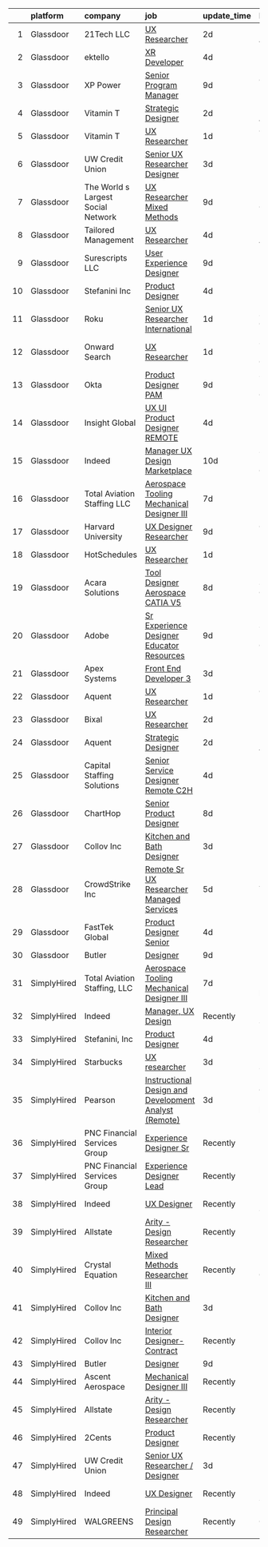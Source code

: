 

|    | platform    | company                            | job                                                                                                                                                                                                                                                                                                                                                                                                                                                                                                                                                                                                                                                                                                                                                                                                                                                                                                                                                                                                                                                                                                                                                                                                                                                                                                                                                             | update_time   | location                 |
|---:|:------------|:-----------------------------------|:----------------------------------------------------------------------------------------------------------------------------------------------------------------------------------------------------------------------------------------------------------------------------------------------------------------------------------------------------------------------------------------------------------------------------------------------------------------------------------------------------------------------------------------------------------------------------------------------------------------------------------------------------------------------------------------------------------------------------------------------------------------------------------------------------------------------------------------------------------------------------------------------------------------------------------------------------------------------------------------------------------------------------------------------------------------------------------------------------------------------------------------------------------------------------------------------------------------------------------------------------------------------------------------------------------------------------------------------------------------|:--------------|:-------------------------|
|  1 | Glassdoor   | 21Tech  LLC                        | [UX Researcher](https://www.glassdoor.com/partner/jobListing.htm?pos=129&ao=1136043&s=58&guid=00000183977e5b11bb9da8988cce67f8&src=GD_JOB_AD&t=SR&vt=w&ea=1&cs=1_49cc3921&cb=1664693984395&jobListingId=1008171267603&jrtk=3-0-1gebnsmqbghrm801-1gebnsmqq2a4n000-d10bc7367961c494-)                                                                                                                                                                                                                                                                                                                                                                                                                                                                                                                                                                                                                                                                                                                                                                                                                                                                                                                                                                                                                                                                             | 2d            | Los Angeles, CA          |
|  2 | Glassdoor   | ektello                            | [XR Developer](https://www.glassdoor.com/partner/jobListing.htm?pos=105&ao=1110586&s=58&guid=00000183977e5b11bb9da8988cce67f8&src=GD_JOB_AD&t=SR&vt=w&ea=1&cs=1_74d48f28&cb=1664693984393&jobListingId=1008165877095&cpc=E773D000C9BC26FA&jrtk=3-0-1gebnsmqbghrm801-1gebnsmqq2a4n000-9252e1383beff854--6NYlbfkN0CLjQmfy67UqlWxJvyH5uxFrQGBFL1cdeZdgq-fUlKTlikjnfIyJ3g14UIocJ4LupEUSH_i4Km79u8aPns5QGudzPpZihbyWjHT3MlPDQZx-NZRJ-kKyR8XI7O7980XhdMgDOg9XJsbhTU-TeVE4XKYiyHUODj3BRcNUGsJGACEaIaVv3AGx_D4LVO6oyW-jC-noUM5ZP9Bk77J2u-Prxu2YKDDuYHdVMLfB61odYYdIqd3k0hdTcycg9WXmn5v396wXMeqiLlUXuRkB5quYHjRE0zBwPwnRh4jtJQ-sz0zTpziBazPAlUA-czp3cRpqA6ZQxOnDY0TTSHn9BWMZ2BpATsqfNmDzm9OrqzuXRPGCD-eUDOsrUgoS9uG2Srs9aPUFUDYRIaiRx_FTKN98VbPP7Ddbp1KeksDsUiFHfPqchMFVYjMztC_VjvasXbLNrJWB6X2RJTNWXE4ERDsdp4-RLWKyKkYLoVik0Y0FV0rmGhw66iIQ_5qn8RZ7fUmlBMRU7c-0KJB3scpdJS1Vb7pHgxEPFumJ95YDVpTj55TpNxawnHCGSUDMl8OXvOhLYO07nY3jmpatcJ9Gb2rKS63KVnk43ElN9OrsIBMs1ZBbPhQHyZsk0vIC39gPJv8mf7sObK_BbTwJVnDF3DAsqYs9Mvmbuzpg_s%3D)                                                                                                                                                                                                                                                                                                                                           | 4d            | New York, NY             |
|  3 | Glassdoor   | XP Power                           | [Senior Program Manager](https://www.glassdoor.com/partner/jobListing.htm?pos=101&ao=1110586&s=58&guid=00000183977e5b11bb9da8988cce67f8&src=GD_JOB_AD&t=SR&vt=w&ea=1&cs=1_c5b74907&cb=1664693984392&jobListingId=1008156847058&cpc=281FE6ECBEE2538F&jrtk=3-0-1gebnsmqbghrm801-1gebnsmqq2a4n000-7c5b4301addfbb7f--6NYlbfkN0BhWrVg3PPxqpqj21oRyaAemk1_5eWRUTGDh_VEViUWBrP55lwN4QSdPQvK29T9u_ThGL8kObGm_TMLpACpQ7DLEsFUhw1-1g1fnSlpgq23kp7fS_C96gZeKATUm8pSQeDuCNc9nRuc1ZuGNBPoO_v7OUK6okwD9yJKKWvrHY4EWvL1ekO7D4Y8S1ZDUvPbKPEjYnZ4iAJEioWBUj8yu7vYH-hH8Cco6q8pY_r4YKe4YiqWWCooOCektjD0tLouoacJHL3p3NNlX1ZhOiJZeGp60kxx-Y982pxj06suHukEecNDMUNyPcEVj9WlPjm6ZA_3-AwuLPn3e2y-48rIGyuQZBiDI0mNPPkSD93bwWpXA7QEKvEnL6vCpQLhAJk-JtMmqG3wU5tsnD5mhuWWBPn-ax8isa-qKOQhqP7-ZuY7YeRzTcFiW6qZmERx4nw1sFwicfmGG_CTmsdh4k-jOFO1D-lfioL4OJDaqeO3odkjilrlDvKYquSMYnK5LEomRk7kYbsy0y8dbVfpHQG-JJ5v)                                                                                                                                                                                                                                                                                                                                                                                                                                                                               | 9d            | Gloucester, MA           |
|  4 | Glassdoor   | Vitamin T                          | [Strategic Designer](https://www.glassdoor.com/partner/jobListing.htm?pos=107&ao=1110586&s=58&guid=00000183977e5b11bb9da8988cce67f8&src=GD_JOB_AD&t=SR&vt=w&cs=1_ce556983&cb=1664693984393&jobListingId=1008172075399&cpc=9DC6E4D8324653EE&jrtk=3-0-1gebnsmqbghrm801-1gebnsmqq2a4n000-648f458a37220ae6--6NYlbfkN0DMrcEu7yrtATojKJA7cEzGQ3FdRGWLh0CZQInL4ECGI6k5tN82kdM0cJmh4vC7GghB7sI2fEBJvXCIVs4oIfPeT5FVoC1VkOs_FdgZb8wdMtTuOOmPTN_otUAg6JY7oaAkQ_gNO-TwZfAA7djRJE24BE4Nb1MTyf2udNJPEClRwVQjG8MR-GGb4Hys8Tsh18TCbtHCks9OSG8FcAKrXVq03W0uVTc7Nf29m_K--xr81C_xrVtWsa-MXOKjcLk12k8tMncT1notFPvaJbcREkNgXmgYiRn_Ra9CGE-8elN54-ydiqUtMDPAjrgR2-CGyNuXtoYTs_zi6oNc5ylOOGrFrOZYXAiYuiYKfopYX3IxphmUB1rY-BpGDgdyGQjmOG2qiIQmZaD_ArZ7811DwKd52nFuCbawcaVzOzqvsXUCYJu7n25zlRWjzb2qPNa0zXoDWtUQLMQ0M3Pd8nXe5S-CPPegkv7byyEDoA6s1n9v9MVAJcNFMovi)                                                                                                                                                                                                                                                                                                                                                                                                                                                                                                                        | 2d            | Los Angeles, CA          |
|  5 | Glassdoor   | Vitamin T                          | [UX Researcher](https://www.glassdoor.com/partner/jobListing.htm?pos=111&ao=1110586&s=58&guid=00000183977e5b11bb9da8988cce67f8&src=GD_JOB_AD&t=SR&vt=w&cs=1_b7ab61bb&cb=1664693984394&jobListingId=1008175259890&cpc=7F6F94E2229B3AB5&jrtk=3-0-1gebnsmqbghrm801-1gebnsmqq2a4n000-dd7580845842f070--6NYlbfkN0DMrcEu7yrtATojKJA7cEzGQ3FdRGWLh0CZQInL4ECGI6k5tN82kdM0cJmh4vC7GgjJJwI5rzDshuaxiqNJD81Zw3DA8EAi9K6BYsTzvNnMGmq623DCVPNYKFfUttEtnREU3rY_Qi7Y-H5aNTjLE6_JYKpwbOzbyeF_5oZ3ppALST-nM8RNvFlCeBe9nMbcwRx73YaVMSESSV0_BF7pHQxMHIgg_AJdyDRna8KVRlHTY8sgLsQir1m9gT65-4576efDBb3067d-7MIUwllYTAhQCF1jn36qNFHrBg5NEfyeSwRus0udDHDTBFKLeRxPe840Q1KaeYhK_-H97AfQP6k6MMiswnscBNCYE5oTMzYqbg1GPQA479EKM-wsfe--6kLSdPFdCqj91GzNhk9lZ2mQFVQlDOCULDj8BBOJNrDByzg9S0T5lEcrgLc2Sno_vS6KU0Fg-cx14eQkIiUMuHLUMDi4VpPvbmqexPi6HQ5MB3cRwCx38uOrJyF5wdtq2NU%3D)                                                                                                                                                                                                                                                                                                                                                                                                                                                                                                               | 1d            | Cambridge, MA            |
|  6 | Glassdoor   | UW Credit Union                    | [Senior UX Researcher   Designer](https://www.glassdoor.com/partner/jobListing.htm?pos=102&ao=1110586&s=58&guid=00000183977e5b11bb9da8988cce67f8&src=GD_JOB_AD&t=SR&vt=w&cs=1_6c1f31af&cb=1664693984392&jobListingId=1008167431830&cpc=F7A2269C793D5877&jrtk=3-0-1gebnsmqbghrm801-1gebnsmqq2a4n000-5b6c1cbcf56dad8f--6NYlbfkN0AU63H9uwDUTorMV5tE7tjdOhY5Vk5URx2VAQJgSQhP6gihrrVbwhDFP7HoAuPtJhq8zNBCj3EzwvSByoy4I7WKrUoaqgxh_ItHerODdkTtsoh4B1F2_tKIoVYJzk4sbKHtdT3l4K-0bbYYTkOwE3gq4_KA_ika2S9zOBosxz907iexNGlmLPBH2mo0fNOlmLmxHzidIBumHNKivGE_XuWEI2cLGJ2AYkm8dXPwT8OSy-FD4m8hKRzdmfTXKVKJg7l7mZHsoksSzFQk4ot6Y_FCqYpN42VwZjEX6-9jS8kvkUhSIFTUlIdVDSFnINQInIysWBQaDG9CtVAkiObEloUxzPnUbhz0Pl-g5eBFCPgVyB670BMQOwlsDZPY4p5B1q8n0DMrMXHFzBJ3GgWFWpnMXOv3O13zbzEWwRA3b3TB9E62uJzG_U_XvcB9yBtGnCJNccUfIa0ThwTaaKimSUfkTwgikjPmcGLXHG2d0coTpyapRQgG8i-wHc_X6-ro_Jdpiut7ioo2NaLJS18ycJGKScu96_EIwzz3LanspMan94wXa5vvLntjxMnBMCe1RzjqFQX1T_wsQWWiMzC9RRN6qWjxaWHdcuVurtFqzNsymidFdN0ZyfQVcv8VwGe-b2j9YnPWbvNX_VAIhxZk5-5p1zLy8ACSbnr5LBJARBl7d1Q4uuGIbN3G7-SiHgH421oAGJDEK2iJ8-muuZkuE0z3daaG-Zpzd5fW2BM5M7_Gj5ENhYoqcypa)                                                                                                                                                                                                                                           | 3d            | Madison, WI              |
|  7 | Glassdoor   | The World s Largest Social Network | [UX Researcher  Mixed Methods ](https://www.glassdoor.com/partner/jobListing.htm?pos=108&ao=1110586&s=58&guid=00000183977e5b11bb9da8988cce67f8&src=GD_JOB_AD&t=SR&vt=w&ea=1&cs=1_f758c7ab&cb=1664693984393&jobListingId=1008157581186&cpc=155EB9D5185558AF&jrtk=3-0-1gebnsmqbghrm801-1gebnsmqq2a4n000-1b0604329ab13d64--6NYlbfkN0DSgjPPcnEdvoK3uuxfISLALE6pB1FR7YSHOr_tSg5_QGIhoz_2VqUepdcKLBLI_zRdtaBxgyBllhaPZz0NgYURyEGucRXh5uxBwq1v6utGUhDvjEFiFwNbXBMy7AQhUaSixTSyoNTqobu9bFo0iqMrnAsnQ9T3GyfI57CmWf4uxKHexdXWkJF-F8hGoSABMid8SL-h_u-iz-XZGE5B5QQNDgVmSQi--YccrG-EaLlN4SlS8wdYZ0pE_16MRMKaDFwUcpLB8wbNBD0xmaDwjR0I8T44S5VpfdsRrDpn5WaNsRaTPPug-oSsN_fLmQZogkWgLez-RioZpKUitQ7ppmVTnDNI-9i2_tSmJk2bDrUgpBksk6kr1LWI6w5qjDgfB5CJxUK5DNtEWrPQ0vEwiwzDbJ8ePB3kbeLvvWzUgbo_ONBQm_dhK8LXQOx8kIZNhCzLFqkDh_reLyoUfx0Nqtl1tKXfuMxeGdmX9qqVTR5HQNUzXSK2d1NsKiRMQII9rvCAdmi_T-XyROwT444ED1PrUlm0-l7Yy11pJjXTeWEhU9Lt5xv4ruYvVe7fmN_4D6uuo7zJttSVJ-jERG-CcMBVa8-qp2ahb_NU6jSSx1CWAQ%3D%3D)                                                                                                                                                                                                                                                                                                                                                                            | 9d            | Menlo Park, CA           |
|  8 | Glassdoor   | Tailored Management                | [UX Researcher](https://www.glassdoor.com/partner/jobListing.htm?pos=104&ao=1110586&s=58&guid=00000183977e5b11bb9da8988cce67f8&src=GD_JOB_AD&t=SR&vt=w&ea=1&cs=1_ad27cdcd&cb=1664693984393&jobListingId=1008165611561&cpc=0FE1F5EA2BC84A01&jrtk=3-0-1gebnsmqbghrm801-1gebnsmqq2a4n000-ebbf7cb785340ff0--6NYlbfkN0DI_pqscLjs9LkB0jlO39g2s8RE9SCHTdataN4HV1TulJDP_FJlrdaEAmOIelCggjJ9JIMQViELbqFJysVw2bYJCuEXtMEw6dMQNNOQVyIp8OYul8IhpVKs9vFrjK1VP4TL0x0AyVE4LxRPr54mdEIZH9L1_Wf2l64sqeb7hyoc3G_4s_skSr2DE3ak-MpMhgz1sg6-yI2ZWoEnr_RHMK2dAGlges6Y1GpTv2aau-5-17qZgag1ubS9swz13aZCJKwzMp7XfkND5D3eJLDaR4wojnDW323XU-o_KzgEQngamUbj0JXYIm-uRHMWXQdVFSMChIVb40lMHvAJgxioYfe63BWaaYSPkCpb5EKbxOZpAb2OPk1x6MNf7DSh8Wlzdh0KCZUdZ98iYjdTHx4OUYwS5cu_MwWwRKo5FaZMa_0SNFUNTaxtfG8whnNArJw7gfngEvzgMqaIBVqXRQ59V3Hpe2f8jYSnjcj3gFdL-P2O8EDB6PSFwJOvaf7i4PKv5DFTFZ1_f4afWm0lEEdMtDa4)                                                                                                                                                                                                                                                                                                                                                                                                                                                                                        | 4d            | Los Angeles, CA          |
|  9 | Glassdoor   | Surescripts  LLC                   | [User Experience Designer](https://www.glassdoor.com/partner/jobListing.htm?pos=121&ao=1136043&s=58&guid=00000183977e5b11bb9da8988cce67f8&src=GD_JOB_AD&t=SR&vt=w&cs=1_a68a7c69&cb=1664693984394&jobListingId=1008156967712&jrtk=3-0-1gebnsmqbghrm801-1gebnsmqq2a4n000-b1402bcfb0e37ab0-)                                                                                                                                                                                                                                                                                                                                                                                                                                                                                                                                                                                                                                                                                                                                                                                                                                                                                                                                                                                                                                                                       | 9d            | Minneapolis, MN          |
| 10 | Glassdoor   | Stefanini  Inc                     | [Product Designer](https://www.glassdoor.com/partner/jobListing.htm?pos=123&ao=1136043&s=58&guid=00000183977e5b11bb9da8988cce67f8&src=GD_JOB_AD&t=SR&vt=w&ea=1&cs=1_c8539d96&cb=1664693984395&jobListingId=1008166585383&jrtk=3-0-1gebnsmqbghrm801-1gebnsmqq2a4n000-ea6be0aa00185b4c-)                                                                                                                                                                                                                                                                                                                                                                                                                                                                                                                                                                                                                                                                                                                                                                                                                                                                                                                                                                                                                                                                          | 4d            | Dearborn, MI             |
| 11 | Glassdoor   | Roku                               | [Senior UX Researcher  International](https://www.glassdoor.com/partner/jobListing.htm?pos=128&ao=1136043&s=58&guid=00000183977e5b11bb9da8988cce67f8&src=GD_JOB_AD&t=SR&vt=w&cs=1_913d191f&cb=1664693984395&jobListingId=1008174998383&jrtk=3-0-1gebnsmqbghrm801-1gebnsmqq2a4n000-34e8317bc039f4e8-)                                                                                                                                                                                                                                                                                                                                                                                                                                                                                                                                                                                                                                                                                                                                                                                                                                                                                                                                                                                                                                                            | 1d            | San Jose, CA             |
| 12 | Glassdoor   | Onward Search                      | [UX Researcher](https://www.glassdoor.com/partner/jobListing.htm?pos=113&ao=1110586&s=58&guid=00000183977e5b11bb9da8988cce67f8&src=GD_JOB_AD&t=SR&vt=w&cs=1_cbd899d2&cb=1664693984394&jobListingId=1008173616012&cpc=F41FEAB56D215062&jrtk=3-0-1gebnsmqbghrm801-1gebnsmqq2a4n000-18e3b5d00dface2e--6NYlbfkN0B7YoEZZ2QAGDyEGGmBPAUWSHc1Mt3sMCn9FehKcWA3w0jw7EbYYLNYdQbp0yVH2fvuKcRIuhHDQfxt9Mu1W9jgNJxGMEEE1mXjMVsqfx3K1wxh2Zy1GFLhfrYRjFzJ-d3CJpUxYD_2tPz1x7fdmjyKhzNC4oV5cO58agKELTsa5ch7y5oH2s2jBVqfgPfjyOoL-6VLKnfxDZIi6YgZsPGfneweTDlooZxm9vRbN3wxu8kUYnqF4XWWqfF-6GCRwJnPrSSDZk1wVXK99XEAcgKxzwBoiFGjXVRmDD4_wRKByJwxDO20zegRkSOpaZplPOJEXWrteDYP10NvUPu4eDzf2FAWSh3oA0FVVncuVg5Yd9vDiS2AYPZvYaldRzCUKG6mV-l1zunoHOD4UKv_P_lgVz34JSFOwmECGvhXj8ta9c8xRYzEuDVwKxXawoHQVfssWJqHLTd6XaBIdhxTJJ4j6TRDFtr2N77dFG_S7TCajLw9HY2NxlZTf4X8jFsyn9EJZJluGNwwOdvkq49vn9bMir79bxopfM-Vy1pLR0s_q-9IAfkHfdg5S6LL9-Mn4aLwMibc8AQLw7aPVgDrlyhuKcr_PB3xBEf9NS5aagLR_jiRGU9yxH04qu8M6wKicicGcYH__tnB9RH5F0jRJfHdNbhmW92hIVnqPK9Sl_M8OMM1BTVZYhRyvkUmRwMoe2K4rCozDoz_De5BQKPCcYUpntYJLgz9OAnbeQv4-X2_wlQkzejMmK1POqHyPcGZlPcANrBp63q-rr7NYfG1b7CROQYl1GbzhGnFL-9RAmYdikJulRqB4Xo7mx3c8QgaProP0AVepJE70JcFuTxsXBKgCMGoOdARotYWJrCcY__PAoHMt11AIY33l97MO_RexBSfknoXlPotI4Ls--U4u51vp5RnqzJDnoBy6-7o4n4kEJsbhLQoDKyIJ2s8Iu3B0KDwBWQ704CI1v0-PbnvQ1Dh6NpO8BoWLKJ-HoOIEw3Zbw%3D%3D) | 1d            | San Francisco, CA        |
| 13 | Glassdoor   | Okta                               | [Product Designer  PAM](https://www.glassdoor.com/partner/jobListing.htm?pos=119&ao=1136043&s=58&guid=00000183977e5b11bb9da8988cce67f8&src=GD_JOB_AD&t=SR&vt=w&ea=1&cs=1_43b407e9&cb=1664693984394&jobListingId=1008157228627&jrtk=3-0-1gebnsmqbghrm801-1gebnsmqq2a4n000-fa7d0bb49f7e379e-)                                                                                                                                                                                                                                                                                                                                                                                                                                                                                                                                                                                                                                                                                                                                                                                                                                                                                                                                                                                                                                                                     | 9d            | San Francisco, CA        |
| 14 | Glassdoor   | Insight Global                     | [UX UI Product Designer   REMOTE](https://www.glassdoor.com/partner/jobListing.htm?pos=115&ao=1110586&s=58&guid=00000183977e5b11bb9da8988cce67f8&src=GD_JOB_AD&t=SR&vt=w&cs=1_6bc4ad40&cb=1664693984394&jobListingId=1008165664128&cpc=8795CF9063CD573D&jrtk=3-0-1gebnsmqbghrm801-1gebnsmqq2a4n000-c26952b4f77ef5e3--6NYlbfkN0BKkHZu3wF05EeDimN_p6sYpKCMArvwa95YdH7UpkaBCqc7l59ErwqcmBgkDtjqpj7QisZbV0QWnvHwB98810r4NVvD3BSDuIguNkxa3YdcTvC9q_BbU-fmp8SBOZeY-Ved6TUYh-1XKbMv-WQuLF6YNvlVzER_7u3dMVQhySswSFYXZZ2RbhqsK4Xav1WDdnbqcysxrnHCpPKTg9NOcGmOgdpRhbVB8Vp8wdw9JAOWfnD5k38a672qKyphvitJqnl1A1dwr3Bxyi-1ZXQi65EYQ8QYIKR8ZdVf0rHmIIMC0vMks04UYeGr_3JkmwzBG7aS0qJvT3lC3NmWXclkPBXr1D39Cq3nZttGcbs5s6kM3suKh62RvLKHozWKHGXemBNt-cgKbak7aGhFMNbzksYi8N5P880LwpMGr5NuCVjumELi3QnI7zIi5FvQZHQkPslr4aR4Srq16Qc8NdOCDkCwnaoaLo7KqW_kz3aVgyTBADGVg5H5Ki6X)                                                                                                                                                                                                                                                                                                                                                                                                                                                                                                           | 4d            | Dearborn, MI             |
| 15 | Glassdoor   | Indeed                             | [Manager  UX Design   Marketplace](https://www.glassdoor.com/partner/jobListing.htm?pos=109&ao=1110586&s=58&guid=00000183977e5b11bb9da8988cce67f8&src=GD_JOB_AD&t=SR&vt=w&cs=1_bbb2502a&cb=1664693984393&jobListingId=1008153454915&cpc=8795CF9063CD573D&jrtk=3-0-1gebnsmqbghrm801-1gebnsmqq2a4n000-caf3e72423f1d586--6NYlbfkN0CiRNM7CVr8YueLFKlzwbFWI0o7IjV438l4sVrvKZ0flpURU_mqoI8EbsK64YRr3OC-mM7IgRv5qq2SXIosKHGG5X3wTi0trX7V6aFKcGOwSKBOwXng9gdQZVnwiDRynZMz58f7RlApKzzd68hIenh1fN0QRd_9PKAizPn2gu9NiKRONaAL2Uko3w2qWdF88mz4_sJ4wSymwzLw2Kz5COhksNZwRtzWi8MMKvQ_tGWQGejd01WIsN9QafDJqiYcCvjz7yuhX1-RC7szx2tp5TYrZGScwJ2RfnWPOwskyAJp-ylCqtskICzW9z8kq6L45UmiTZJ8C7U14Mr4mJJIjpkzs12XBivSzCUsIjXZFOxbJy0ynV_CiWiM-x5JB719Ueo_DGBC1wtB-LR87--qunPmcrXBpz-wdvMVAsXPWjtp1gASf5577aXCroVhXsDWkUhclw-Jy0Narcj50plERmb4MetLmRIEKO153zhLl4XU5eeW67FJbVfHRJGaQxxNdskWBWdUdZUV354lhSqlHHiR7o6aEaUP-k5BosMTofL3tw%3D%3D)                                                                                                                                                                                                                                                                                                                                                                                                                                              | 10d           | San Francisco, CA        |
| 16 | Glassdoor   | Total Aviation Staffing  LLC       | [Aerospace Tooling Mechanical Designer III](https://www.glassdoor.com/partner/jobListing.htm?pos=127&ao=1136043&s=58&guid=00000183977e5b11bb9da8988cce67f8&src=GD_JOB_AD&t=SR&vt=w&ea=1&cs=1_35c7f48f&cb=1664693984395&jobListingId=1008159904795&jrtk=3-0-1gebnsmqbghrm801-1gebnsmqq2a4n000-bec52ccd51094614-)                                                                                                                                                                                                                                                                                                                                                                                                                                                                                                                                                                                                                                                                                                                                                                                                                                                                                                                                                                                                                                                 | 7d            | Macomb, MI               |
| 17 | Glassdoor   | Harvard University                 | [UX Designer Researcher](https://www.glassdoor.com/partner/jobListing.htm?pos=124&ao=1136043&s=58&guid=00000183977e5b11bb9da8988cce67f8&src=GD_JOB_AD&t=SR&vt=w&cs=1_019eaf7f&cb=1664693984395&jobListingId=1008157222427&jrtk=3-0-1gebnsmqbghrm801-1gebnsmqq2a4n000-13f36afb6068a51e-)                                                                                                                                                                                                                                                                                                                                                                                                                                                                                                                                                                                                                                                                                                                                                                                                                                                                                                                                                                                                                                                                         | 9d            | Cambridge, MA            |
| 18 | Glassdoor   | HotSchedules                       | [UX Researcher](https://www.glassdoor.com/partner/jobListing.htm?pos=126&ao=1136043&s=58&guid=00000183977e5b11bb9da8988cce67f8&src=GD_JOB_AD&t=SR&vt=w&cs=1_ef460df9&cb=1664693984395&jobListingId=1008175112768&jrtk=3-0-1gebnsmqbghrm801-1gebnsmqq2a4n000-c82e1df611613a9b-)                                                                                                                                                                                                                                                                                                                                                                                                                                                                                                                                                                                                                                                                                                                                                                                                                                                                                                                                                                                                                                                                                  | 1d            | Remote                   |
| 19 | Glassdoor   | Acara Solutions                    | [Tool Designer  Aerospace CATIA V5 ](https://www.glassdoor.com/partner/jobListing.htm?pos=117&ao=1110586&s=58&guid=00000183977e5b11bb9da8988cce67f8&src=GD_JOB_AD&t=SR&vt=w&ea=1&cs=1_47be3de5&cb=1664693984395&jobListingId=1008159293541&cpc=9908D8D4413DBB8A&jrtk=3-0-1gebnsmqbghrm801-1gebnsmqq2a4n000-16af9e7654d1bb50--6NYlbfkN0BQuJXpfawXtfhwzLerQhC04iCxGrelUvn_xttDeop7CMmG32gURwRxhPm_v2B23n7jXcqdpVA-_wOPKoWiiLHsW0JGCHCwD4cu7QV6FBN5wAsJNKIuJWsAtijBf4adowfv69Squa-jVa51v8rX4Y7DxsQMppALAC81WAF-n6Lg1t1TSNLvYD5Ap7aN6znmrh3sTV-LvUVp3TjVAfCx7RmW2yrvgp8KpQt5MtU6fRsO3NwqEYMdb5ty53w8FV7R5Jx7vwUCfRUC5T-rM-GpQ649i0fevmMNJk1rHdx8XBopsIWoflFJqlN94vaQG3m8zjh5rRHf4hzBLUFpVHJo-uxJHmSL1PyGGqfHc8rPpug-qCDdydk7cOIZQOdC4veoEnhJwntmMx8UyrAaqlkOltw7vr536hSaqb2aD2EDykPlGL6covAsBjVl4sdNlBmU8Oez5mhVZBGIchfnH1KURZihcMGnL2bt3WmkiFnesm4TfGxSAL6eB-2d4a6iHw_hagAjdMI1xVTVn6XqB0jX1YDD8oDD2ea5xzTw5h5guwFWvkafvDo3ZPHDNvrir4QavxDnT-z8a0KYDxUQODH_189OfZynR2IxS6_1tWPdDdGUTpuweUf6_xWurR67I5niNH0XueQN89rQAUI6PTG3zAIULaH7PF-Q33Xsz9CYYdx-gDQH5v3k9agQEjkOaA1WTDbdhL20usGA-zgRV9vwSsbodzwr6rScVqw%3D)                                                                                                                                                                                                                                                     | 8d            | Santa Ana, CA            |
| 20 | Glassdoor   | Adobe                              | [Sr Experience Designer  Educator Resources](https://www.glassdoor.com/partner/jobListing.htm?pos=130&ao=1136043&s=58&guid=00000183977e5b11bb9da8988cce67f8&src=GD_JOB_AD&t=SR&vt=w&cs=1_6a689f2e&cb=1664693984395&jobListingId=1008155725844&jrtk=3-0-1gebnsmqbghrm801-1gebnsmqq2a4n000-02b01fd7e9d801e6-)                                                                                                                                                                                                                                                                                                                                                                                                                                                                                                                                                                                                                                                                                                                                                                                                                                                                                                                                                                                                                                                     | 9d            | San Francisco, CA        |
| 21 | Glassdoor   | Apex Systems                       | [Front End Developer 3](https://www.glassdoor.com/partner/jobListing.htm?pos=116&ao=1110586&s=58&guid=00000183977e5b11bb9da8988cce67f8&src=GD_JOB_AD&t=SR&vt=w&ea=1&cs=1_f1462391&cb=1664693984394&jobListingId=1008168488498&cpc=C4A69CCDBB3B9599&jrtk=3-0-1gebnsmqbghrm801-1gebnsmqq2a4n000-92e55a2f122e5fb0--6NYlbfkN0DqWjE27Bj7wQp7zwejGyju2OyxUuq4SEucXSyN07WCWejYvQmJsgF2DYF8Y-TYieCC7JkKTw9vDK7l5IyEI23r9A0au7IyoX07E2SdMJUMHx1yieCg72T1y_lv3-MnTbG28YJRE1LYkbH7rTuKjEVz0AU-Vmqcw-iprmfEb9XWLvOssUrZvLHbV0kL6uNsts6m9jsjVipz-5uvDaI33EOD6boz6gGv9SvnJOrVBRVXhxbohltP-fD4hBpdt3NE6GwBU3dzYT9lRYotV3mol53K97n9JOkE8qWvSZ_9poy0L15y-gwLcclENIFDbCOrRNTJI1oq0sTlErXlcERrfZ2Iwgmpqfs8X5AIUiTMaJrZgJ7v5e9FRruRwI0Ue1sKtZv9-8W2WaT_leizVHIzsh5c7GdIeQZbNbzqwHiNMogQ3_QibwyExffYB6lRgsdatOCI7ay6HYjEjn13wtll2IOqL0lsBvoCStys4yV4-l_qmtlpNpnz4cl_GUhC8LzrJ66G4X_C4CufqpfuSjG-xRFqRy-tvlQ7CzLp9ZhTpgkG9Bay-ROrl2BQoE9X5fiFTRqGYxCHTaNf1KJrXxtxppXAQ_ieBLk_GpnKQBIerDI6GL0BNoicq9PdFdD52Ug5YH2JTCJGInwJ1NMRaSpnzCdh)                                                                                                                                                                                                                                                                                                                                                | 3d            | New York, NY             |
| 22 | Glassdoor   | Aquent                             | [UX Researcher](https://www.glassdoor.com/partner/jobListing.htm?pos=112&ao=1110586&s=58&guid=00000183977e5b11bb9da8988cce67f8&src=GD_JOB_AD&t=SR&vt=w&cs=1_77d4c9e3&cb=1664693984394&jobListingId=1008174089686&cpc=47CFDC01B3F81FAC&jrtk=3-0-1gebnsmqbghrm801-1gebnsmqq2a4n000-f2bdc8fdf71ca9c6--6NYlbfkN0DMrcEu7yrtATojKJA7cEzGQ3FdRGWLh0CZQInL4ECGI9gD0Wolx9R2v-Aex0-GK04esuCnaHf9YEwQ5AsGqeXDR5jB6DQa147qn6rAjOT9QFA2iQO6txp6B0jgB40YfAMJ3pSB-TeTVlJFySP0OXotnLQr3ylV8Pj0wb-UTFR5_bph3KZvaT7Fhz9RuBEEsRh8esAL7c1UIgqXEZ0rbz5CzRsZJoafrGk3KPH_XamZVuv4aIhOyLntz38Biw557w2fZpIuGI4n_I-_AZkuSPwROL4_RwEAtEZMIDSGdfiKw1TuD-u3a8BSYXudIUH3-4spgOWZydMYNNOAf84RpRtMZspEjHuWNUHMf97Ez3O-uAvM3p1nflnq0PdJUrLKJnG1bRqHHmACRoQEeEg2SDUBak9HhpfzH7B-9KlmemEP8jodhpWJh2SKqC7oQ_rzcqO8zEgAUC2YQmk7PYCF8e8A)                                                                                                                                                                                                                                                                                                                                                                                                                                                                                                                                                             | 1d            | Cambridge, MA            |
| 23 | Glassdoor   | Bixal                              | [UX Researcher](https://www.glassdoor.com/partner/jobListing.htm?pos=122&ao=1136043&s=58&guid=00000183977e5b11bb9da8988cce67f8&src=GD_JOB_AD&t=SR&vt=w&cs=1_9bea276f&cb=1664693984394&jobListingId=1008171607598&jrtk=3-0-1gebnsmqbghrm801-1gebnsmqq2a4n000-9a7ed201bd7a0428-)                                                                                                                                                                                                                                                                                                                                                                                                                                                                                                                                                                                                                                                                                                                                                                                                                                                                                                                                                                                                                                                                                  | 2d            | Remote                   |
| 24 | Glassdoor   | Aquent                             | [Strategic Designer](https://www.glassdoor.com/partner/jobListing.htm?pos=103&ao=1110586&s=58&guid=00000183977e5b11bb9da8988cce67f8&src=GD_JOB_AD&t=SR&vt=w&cs=1_fc94488f&cb=1664693984393&jobListingId=1008172136132&cpc=F4EED0218A761C36&jrtk=3-0-1gebnsmqbghrm801-1gebnsmqq2a4n000-526f85ef8b289620--6NYlbfkN0DMrcEu7yrtATojKJA7cEzGQ3FdRGWLh0CZQInL4ECGI9gD0Wolx9R2v-Aex0-GK05EBcicDVsHiy1MDSi-STDz30amTqziTYAM8b0ibR0f6_6iBDSwR4SQdrLqKYWc3atl0tRaiHVZIde5VNUk1aSMM1SqwDykHwqCtuaYUJn_gMDfVodR-Pa-DrjnqTZQP47JfUDvGH8QgC9oeF3iyuHaKQXnXzXPRiB6awVwXPbjIhCOCx-cxQnMFVWlmNQ8FCuSJ2gP5GPOmuyEezUgBLJ8jZBu_lreAIE5OFf6s6n78WTK19xjU4Tz5Hz2jdZU2z126h6Enr0Kt1HWlFUAzNKVjhczVQ56B2sBj7pBcUvYZ5NDzkhld_zMhSH4PztpuSwBFuoAsP0v4XB_KO4akYyrwOXEAIvxkutETZo6FCTkmy960dey7Ox_PxCTACtE51Rokp7a9zh-6_uT_4quZVh1pXSAqMc_A4o%3D)                                                                                                                                                                                                                                                                                                                                                                                                                                                                                                                                          | 2d            | Los Angeles, CA          |
| 25 | Glassdoor   | Capital Staffing Solutions         | [Senior Service Designer   Remote C2H](https://www.glassdoor.com/partner/jobListing.htm?pos=106&ao=1110586&s=58&guid=00000183977e5b11bb9da8988cce67f8&src=GD_JOB_AD&t=SR&vt=w&ea=1&cs=1_f0de9f80&cb=1664693984393&jobListingId=1008165500086&cpc=654405A9B1E0A9F5&jrtk=3-0-1gebnsmqbghrm801-1gebnsmqq2a4n000-09fe1c45c86622c0--6NYlbfkN0AHXq2vAVwR3IH7wgnTMdWCa3HguypIXx0DFudX-u0zu6XSU0N9gDGCMsnO9yvyAfN5DgYdcVcZmFjRi74NiTybsCyZIlfmGMK0Zn6E4OINaKdtnUZRk3Q28ySPs8ovd--Ck7fy6fdLLRXotUnsVNCaEf18USXHoXO-m_DroIKkrl7hEczctixPxTdnh-EMZe19FLEAUTs1TTVaOyxD8fVGzK0g_NtEAZYp9W8m_S8NID4cu5YCJ59nmUD3IJnehxgzVJoSwpVziWk4RD3OF93pcKUA4-jk02qcne8CI-PLw3LNL5Q1tyaXjXjgm4NT2PsKzAonYAAvHoEoZ04yetSHJaN9aaVcCxx1jLlBZ3Fk0VrQCcWwE4bWwMwT6YMWHC2fcXjznitwYhkUDEr0fyDbM0AFHIQO8YbCw7EOqL8K2bBAKjdgFCKIFZs0C313f8a93IHja-ghV-88y5CGrrlh9VQfu7vy2CvcqRAPwcD1YAV5tPqC4vQxzQXkWwo-gp51AV_K5PkH8YBM3n9q9cTTaj8Y-GPydek%3D)                                                                                                                                                                                                                                                                                                                                                                                                                                                   | 4d            | Remote                   |
| 26 | Glassdoor   | ChartHop                           | [Senior Product Designer](https://www.glassdoor.com/partner/jobListing.htm?pos=125&ao=1136043&s=58&guid=00000183977e5b11bb9da8988cce67f8&src=GD_JOB_AD&t=SR&vt=w&ea=1&cs=1_c1a29323&cb=1664693984395&jobListingId=1008158882331&jrtk=3-0-1gebnsmqbghrm801-1gebnsmqq2a4n000-a6a5c4103f31791f-)                                                                                                                                                                                                                                                                                                                                                                                                                                                                                                                                                                                                                                                                                                                                                                                                                                                                                                                                                                                                                                                                   | 8d            | New York, NY             |
| 27 | Glassdoor   | Collov Inc                         | [Kitchen and Bath Designer](https://www.glassdoor.com/partner/jobListing.htm?pos=118&ao=1136043&s=58&guid=00000183977e5b11bb9da8988cce67f8&src=GD_JOB_AD&t=SR&vt=w&ea=1&cs=1_6049d051&cb=1664693984394&jobListingId=1008168685493&jrtk=3-0-1gebnsmqbghrm801-1gebnsmqq2a4n000-87d33d239c08692f-)                                                                                                                                                                                                                                                                                                                                                                                                                                                                                                                                                                                                                                                                                                                                                                                                                                                                                                                                                                                                                                                                 | 3d            | Remote                   |
| 28 | Glassdoor   | CrowdStrike  Inc                   | [Remote   Sr  UX Researcher   Managed Services](https://www.glassdoor.com/partner/jobListing.htm?pos=110&ao=1110586&s=58&guid=00000183977e5b11bb9da8988cce67f8&src=GD_JOB_AD&t=SR&vt=w&cs=1_43fa72f5&cb=1664693984393&jobListingId=1008164310780&cpc=C4A69CCDBB3B9599&jrtk=3-0-1gebnsmqbghrm801-1gebnsmqq2a4n000-901287666bc25470--6NYlbfkN0Cu2CVlb3GO4Nf7aS8SXsFwjpUbSKkwsJRaJhRnAEdqU8yQA0cd0EoLTBDF9SAvs4X6vWYcCIJFeC1Cio6l_7DU28uN6ktD1GLWWkF7l6wzAeDyVoMZmMdwuwklLNfRS4utbfuuFWiqTkIC9DdV4A-ApSXTHNsGcxcU_uHOxbpEFOcDhIXvGXGY2K7J6WKuGcJgkqt7m4Z1fBj4IWsH-GdEBx6fjrGp6XLVR1PMegVW4mC3N0C9e7ie6GxtgSEyfOBpe-sR6GrWN5wOqzVhdoUUaW4oQxa9elQZqHvzNU7bCx6ocEaiTB-m1JAVM6KdvKDJbJMmeP2P506VYlsAKOQS9jvuUD5kU5AcmsuMWzphwukAdihawTGlPMgkz__yTDfyD6ffOFLq7HcukM6SFWSJuUCcrcR4LrNf-FeMy9DupYMKgZL4h8_cZju5G0QXiioCg69RAne_CDXoLiwenZHL7g56i3RkiK1oj7S33uMFW4q62-MZ523zX6E8IcrKD3XSqe8yAswOk7aMkAYP6EKT1BgN7Ga20wmDXZf3bZT_OeWhk7XMLcld8uv1Vxl7ttYsclZe4WQi1jFY3XnocBUVry8PuqfHWy-IFC_2wk1c1l8wTplYtFKHJ5jrI5DgalE78q_nkMz7mKDaE_kSScYpukocdsVtVt_nPHhd9--WCw6SCuivYyPEzNnAN3WmIRbx0O0sG65oTdHpKK1G-PMdYwHjp5fur8TlQFAQdnpoqw5-pEVguOfC)                                                                                                                                                                                                                             | 5d            | York, NY                 |
| 29 | Glassdoor   | FastTek Global                     | [Product Designer Senior](https://www.glassdoor.com/partner/jobListing.htm?pos=114&ao=1110586&s=58&guid=00000183977e5b11bb9da8988cce67f8&src=GD_JOB_AD&t=SR&vt=w&ea=1&cs=1_9a0e9486&cb=1664693984394&jobListingId=1008165625763&cpc=9C2286EA3771AAF6&jrtk=3-0-1gebnsmqbghrm801-1gebnsmqq2a4n000-d646bd05876d397f--6NYlbfkN0Az9dGzmoqKccvpcm3t3G7jEvFeta23pvltH6fcBy3LrPVjE2rxg7kPFDqNQ1VyFFzEzyS7EGiaVStDVuO_qr6W14kxKz_OlziVjTBMpW19-yfGrpTUS0U_UPIVfXk9wx06I_8deMrQRBta6dM2iU4daDcewjhy0p9DH5p8Fp79UnXfjQnZovz_eCImmSeqYCvMHJt7ivV4Ho4OQE1jRVwucwQXE_Q_mCNqKV9mK4IL15i6ZDkNLDJiPx51pwW4hQfaOqAe1Zo8_zeJ_ESElPeBDOVXFCI3JhhS_ExJ16AeIeFlTyFaKg-fo8Pk9IpYUJ2gLwMcFv1wqjwXX4KhkW_FfhJJ5iEYy1Yvqjd8lhmzB4M7Sf7MNHsy3tkuP1Y9cFF7Epxfpi4ye1tQN0QJHMJkvLQB77l8mEfBessa0djmB0aZk-cBJyjhF5VAUJVIo8BRet_5cKONn7lAX33o1yeRSXuviJ47Yxq3e5TgSaTtqkIeuD3XfeKcC6Ftc2QkpgB76Qa7xDkg3NjaqJy6Klx9)                                                                                                                                                                                                                                                                                                                                                                                                                                                                              | 4d            | Dearborn, MI             |
| 30 | Glassdoor   | Butler                             | [Designer](https://www.glassdoor.com/partner/jobListing.htm?pos=120&ao=1136043&s=58&guid=00000183977e5b11bb9da8988cce67f8&src=GD_JOB_AD&t=SR&vt=w&cs=1_5d6630cd&cb=1664693984394&jobListingId=1008157560607&jrtk=3-0-1gebnsmqbghrm801-1gebnsmqq2a4n000-204cf5420eb316d4-)                                                                                                                                                                                                                                                                                                                                                                                                                                                                                                                                                                                                                                                                                                                                                                                                                                                                                                                                                                                                                                                                                       | 9d            | Remote                   |
| 31 | SimplyHired | Total Aviation Staffing, LLC       | [Aerospace Tooling Mechanical Designer III](https://www.simplyhired.com/job/pmUw4P85hYYrAFn49SyJmN6PL3chE_A23InM6m5RN7nuayRbHWuMIg?q=generative+designer)                                                                                                                                                                                                                                                                                                                                                                                                                                                                                                                                                                                                                                                                                                                                                                                                                                                                                                                                                                                                                                                                                                                                                                                                       | 7d            | Detroit, MI +1 location  |
| 32 | SimplyHired | Indeed                             | [Manager, UX Design](https://www.simplyhired.com/job/Bq589sK4IRMfwF5-KARscZ6LsNo2I05ZrwbHgWV1WMmQn8wB-Cg3yw?q=generative+designer)                                                                                                                                                                                                                                                                                                                                                                                                                                                                                                                                                                                                                                                                                                                                                                                                                                                                                                                                                                                                                                                                                                                                                                                                                              | Recently      | United States            |
| 33 | SimplyHired | Stefanini, Inc                     | [Product Designer](https://www.simplyhired.com/job/0X-I4WRDO8Vu-JWXzLixdyqhPoDVBktyFs_27S-JGFZDCPtWk3CiIw?q=generative+designer)                                                                                                                                                                                                                                                                                                                                                                                                                                                                                                                                                                                                                                                                                                                                                                                                                                                                                                                                                                                                                                                                                                                                                                                                                                | 4d            | Dearborn, MI             |
| 34 | SimplyHired | Starbucks                          | [UX researcher](https://www.simplyhired.com/job/L3eZ07EXB9BWC3ppeAk9Fofw4v47QCevLQs78mA3ml2poP1Qe36DGg?q=generative+designer)                                                                                                                                                                                                                                                                                                                                                                                                                                                                                                                                                                                                                                                                                                                                                                                                                                                                                                                                                                                                                                                                                                                                                                                                                                   | 3d            | United States            |
| 35 | SimplyHired | Pearson                            | [Instructional Design and Development Analyst (Remote)](https://www.simplyhired.com/job/OzEmFuzT3bNKncCTWHSZo7H6Z_LGHwjemIUrQgNnHpb7AjnwB7Yzvw?q=generative+designer)                                                                                                                                                                                                                                                                                                                                                                                                                                                                                                                                                                                                                                                                                                                                                                                                                                                                                                                                                                                                                                                                                                                                                                                           | 3d            | Orlando, FL +3 locations |
| 36 | SimplyHired | PNC Financial Services Group       | [Experience Designer Sr](https://www.simplyhired.com/job/-3t9b0FLR60hzhWqKn8BGhpLrFPpxV8d4MAZLPLO2B2N--9kNqm-FA?q=generative+designer)                                                                                                                                                                                                                                                                                                                                                                                                                                                                                                                                                                                                                                                                                                                                                                                                                                                                                                                                                                                                                                                                                                                                                                                                                          | Recently      | Pittsburgh, PA           |
| 37 | SimplyHired | PNC Financial Services Group       | [Experience Designer Lead](https://www.simplyhired.com/job/SimQ04bIhm306vekuVDKjcCrZe-DqfSFRQAUEH9DeGksCzVd-dRxhQ?q=generative+designer)                                                                                                                                                                                                                                                                                                                                                                                                                                                                                                                                                                                                                                                                                                                                                                                                                                                                                                                                                                                                                                                                                                                                                                                                                        | Recently      | Pittsburgh, PA           |
| 38 | SimplyHired | Indeed                             | [UX Designer](https://www.simplyhired.com/job/URziMhrNTaKa1PLKfIfrhF-GuRmaj4gn2FhVHZfhBU3tWsV0R0J4dw?q=generative+designer)                                                                                                                                                                                                                                                                                                                                                                                                                                                                                                                                                                                                                                                                                                                                                                                                                                                                                                                                                                                                                                                                                                                                                                                                                                     | Recently      | United States            |
| 39 | SimplyHired | Allstate                           | [Arity - Design Researcher](https://www.simplyhired.com/job/lb-8Ud7uppXwKCXYYlfcAwRmrxIrBsNyQ6YmvIpiomGYMbUQqptQww?q=generative+designer)                                                                                                                                                                                                                                                                                                                                                                                                                                                                                                                                                                                                                                                                                                                                                                                                                                                                                                                                                                                                                                                                                                                                                                                                                       | Recently      | Remote                   |
| 40 | SimplyHired | Crystal Equation                   | [Mixed Methods Researcher III](https://www.simplyhired.com/job/mMsMdI35bayj3GBQ1kLZ3L-4yrnndZOxBF6GfhCYdmW5NPPeX59d_A?q=generative+designer)                                                                                                                                                                                                                                                                                                                                                                                                                                                                                                                                                                                                                                                                                                                                                                                                                                                                                                                                                                                                                                                                                                                                                                                                                    | Recently      | Menlo Park, CA           |
| 41 | SimplyHired | Collov Inc                         | [Kitchen and Bath Designer](https://www.simplyhired.com/job/yL39tDldFut8Lmnozw_nh2PjvsEeBhst1eXuuTxdtcL3qn0zopSLMQ?q=generative+designer)                                                                                                                                                                                                                                                                                                                                                                                                                                                                                                                                                                                                                                                                                                                                                                                                                                                                                                                                                                                                                                                                                                                                                                                                                       | 3d            | Remote                   |
| 42 | SimplyHired | Collov Inc                         | [Interior Designer-Contract](https://www.simplyhired.com/job/BWulXfwm_DajYkRoVR_cHEZ0YAw0ZzUYn4k1ZR9ZbVk7SbJZhkaf0Q?q=generative+designer)                                                                                                                                                                                                                                                                                                                                                                                                                                                                                                                                                                                                                                                                                                                                                                                                                                                                                                                                                                                                                                                                                                                                                                                                                      | Recently      | Remote                   |
| 43 | SimplyHired | Butler                             | [Designer](https://www.simplyhired.com/job/34IsLSE514wy42t5gHh9-uCejA1IP7ZACqJsFuhS-pA6hWgQCIzIIg?q=generative+designer)                                                                                                                                                                                                                                                                                                                                                                                                                                                                                                                                                                                                                                                                                                                                                                                                                                                                                                                                                                                                                                                                                                                                                                                                                                        | 9d            | Remote                   |
| 44 | SimplyHired | Ascent Aerospace                   | [Mechanical Designer III](https://www.simplyhired.com/job/kUM3Gtt8HZgRlVSOrSXxUK2K8ek1Yqe2TJvgx9wbJfDOBk8HVFO3Eg?q=generative+designer)                                                                                                                                                                                                                                                                                                                                                                                                                                                                                                                                                                                                                                                                                                                                                                                                                                                                                                                                                                                                                                                                                                                                                                                                                         | Recently      | Macomb, MI               |
| 45 | SimplyHired | Allstate                           | [Arity - Design Researcher](https://www.simplyhired.com/job/nuCwrAaPLlwLp-lBj289gVGfaczfqrV6k5QUiHtlCFSbf0M5apP--g?q=generative+designer)                                                                                                                                                                                                                                                                                                                                                                                                                                                                                                                                                                                                                                                                                                                                                                                                                                                                                                                                                                                                                                                                                                                                                                                                                       | Recently      | Remote                   |
| 46 | SimplyHired | 2Cents                             | [Product Designer](https://www.simplyhired.com/job/hfDbNr8nE59mZFMKpfn6QfxbSTb1dwOOakE4x9PO6RQwDAuXGUzsaw?q=generative+designer)                                                                                                                                                                                                                                                                                                                                                                                                                                                                                                                                                                                                                                                                                                                                                                                                                                                                                                                                                                                                                                                                                                                                                                                                                                | Recently      | Remote                   |
| 47 | SimplyHired | UW Credit Union                    | [Senior UX Researcher / Designer](https://www.simplyhired.com/job/fan7Ko4X7PM0bGVsx3HklRDy9pfoUm9RnD5M-9Tzu_zep_bB1t3QfQ?q=generative+designer)                                                                                                                                                                                                                                                                                                                                                                                                                                                                                                                                                                                                                                                                                                                                                                                                                                                                                                                                                                                                                                                                                                                                                                                                                 | 3d            | Madison, WI              |
| 48 | SimplyHired | Indeed                             | [UX Designer](https://www.simplyhired.com/job/URziMhrNTaKa1PLKfIfrhF-GuRmaj4gn2FhVHZfhBU3tWsV0R0J4dw?q=generative+designer)                                                                                                                                                                                                                                                                                                                                                                                                                                                                                                                                                                                                                                                                                                                                                                                                                                                                                                                                                                                                                                                                                                                                                                                                                                     | Recently      | United States            |
| 49 | SimplyHired | WALGREENS                          | [Principal Design Researcher](https://www.simplyhired.com/job/NHCw_3g7qAMXky8P5EEh1BvUM9I53ZpYiqZf18PDmT6uOpeQvUhEsw?q=generative+designer)                                                                                                                                                                                                                                                                                                                                                                                                                                                                                                                                                                                                                                                                                                                                                                                                                                                                                                                                                                                                                                                                                                                                                                                                                     | Recently      | Chicago, IL              |